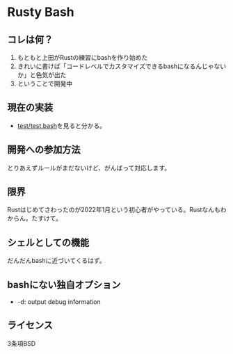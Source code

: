 # Rusty Bash

## コレは何？

1. もともと上田がRustの練習にbashを作り始めた
2. きれいに書けば「コードレベルでカスタマイズできるbashになるんじゃないか」と色気が出た
3. ということで開発中

## 現在の実装

* [test/test.bash](https://github.com/ryuichiueda/rusty_bash/blob/main/test/test.bash)を見ると分かる。

## 開発への参加方法

とりあえずルールがまだないけど、がんばって対応します。


## 限界

Rustはじめてさわったのが2022年1月という初心者がやっている。Rustなんもわからん。たすけて。


## シェルとしての機能

だんだんbashに近づいてくるはず。


## bashにない独自オプション

* -d: output debug information


## ライセンス

3条項BSD

